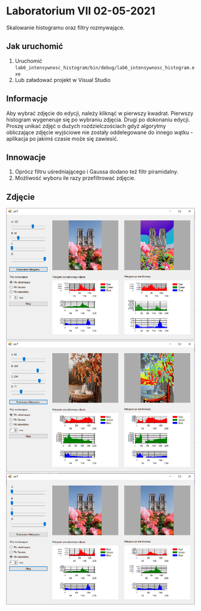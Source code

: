 # Laboratorium VII 02-05-2021
Skalowanie histogramu oraz filtry rozmywające.

## Jak uruchomić
1. Uruchomić ```lab6_intensywnosc_histogram/bin/debug/lab6_intensywnosc_histogram.exe```
2. Lub załadować projekt w Visual Studio

## Informacje
Aby wybrać zdjęcie do edycji, należy kliknąć w pierwszy kwadrat. Pierwszy histogram wygeneruje się po wybraniu zdjęcia. Drugi po dokonaniu edycji.
Proszę unikać zdjęć o dużych rozdzielczościach gdyż algorytmy obliczające zdjęcie wyjściowe nie zostały oddelegowane do innego wątku - aplikacja po jakimś czasie może się zawiesić.

## Innowacje
1. Oprócz filtru uśredniającego i Gaussa dodano też filtr piramidalny.
2. Możliwość wyboru ile razy przefiltrować zdjęcie.

## Zdjęcie
![1](assets/1.png)
![2](assets/2.png)
![3](assets/3.png)